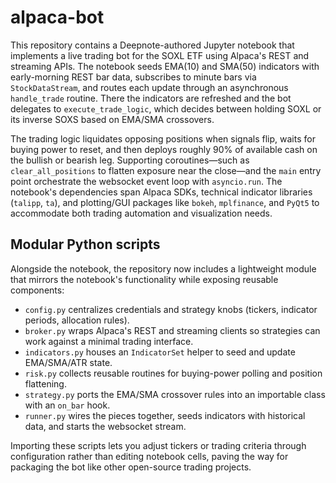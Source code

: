 # alpaca-bot

This repository contains a Deepnote-authored Jupyter notebook that implements a live trading bot for the SOXL ETF using Alpaca's REST and streaming APIs. The notebook seeds EMA(10) and SMA(50) indicators with early-morning REST bar data, subscribes to minute bars via `StockDataStream`, and routes each update through an asynchronous `handle_trade` routine. There the indicators are refreshed and the bot delegates to `execute_trade_logic`, which decides between holding SOXL or its inverse SOXS based on EMA/SMA crossovers.

The trading logic liquidates opposing positions when signals flip, waits for buying power to reset, and then deploys roughly 90% of available cash on the bullish or bearish leg. Supporting coroutines—such as `clear_all_positions` to flatten exposure near the close—and the `main` entry point orchestrate the websocket event loop with `asyncio.run`. The notebook's dependencies span Alpaca SDKs, technical indicator libraries (`talipp`, `ta`), and plotting/GUI packages like `bokeh`, `mplfinance`, and `PyQt5` to accommodate both trading automation and visualization needs.

## Modular Python scripts

Alongside the notebook, the repository now includes a lightweight module that mirrors the notebook's functionality while exposing reusable components:

- `config.py` centralizes credentials and strategy knobs (tickers, indicator periods, allocation rules).
- `broker.py` wraps Alpaca's REST and streaming clients so strategies can work against a minimal trading interface.
- `indicators.py` houses an `IndicatorSet` helper to seed and update EMA/SMA/ATR state.
- `risk.py` collects reusable routines for buying-power polling and position flattening.
- `strategy.py` ports the EMA/SMA crossover rules into an importable class with an `on_bar` hook.
- `runner.py` wires the pieces together, seeds indicators with historical data, and starts the websocket stream.

Importing these scripts lets you adjust tickers or trading criteria through configuration rather than editing notebook cells, paving the way for packaging the bot like other open-source trading projects.

